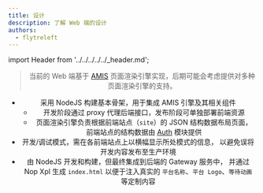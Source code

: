 ```yaml
---
title: 设计
description: 了解 Web 端的设计
authors:
  - flytreleft
---
```


import Header from '../../../../../\_header.md';

<Header />

> 当前的 Web 端基于
> [AMIS](https://baidu.github.io/amis/examples/index)
> 页面渲染引擎实现，后期可能会考虑提供对多种页面渲染引擎的支持。

- 采用 NodeJS 构建基本骨架，用于集成 AMIS 引擎及其相关组件
  - 开发阶段通过 proxy 代理后端接口，发布阶段可单独部署前端资源
  - 页面渲染引擎负责根据前端站点（`site`）的 JSON 结构数据布局页面，
    前端站点的结构数据由 [Auth](../backend/auth) 模块提供
- 开发/调试模式，需在各前端站点上以横幅显示所处模式的信息，
  以避免误将开发内容发布至生产环境
- 由 NodeJS 开发和构建，但最终集成到后端的 Gateway 服务中，
  并通过 Nop Xpl 生成 `index.html` 以便于注入真实的
  `平台名称`、`平台 Logo`、`等待动画` 等定制内容
